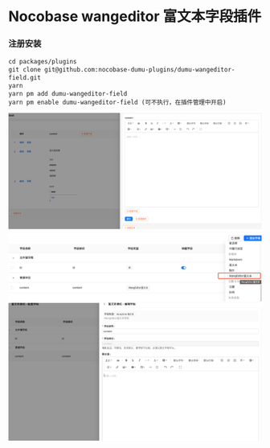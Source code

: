 # Nocobase wangeditor 富文本字段插件

### 注册安装

``` shell
cd packages/plugins
git clone git@github.com:nocobase-dumu-plugins/dumu-wangeditor-field.git
yarn
yarn pm add dumu-wangeditor-field
yarn pm enable dumu-wangeditor-field (可不执行，在插件管理中开启)
```

![img.png](doc/imgs/img.png)
![img_1.png](doc/imgs/img_1.png)
![img_2.png](doc/imgs/img_2.png)
